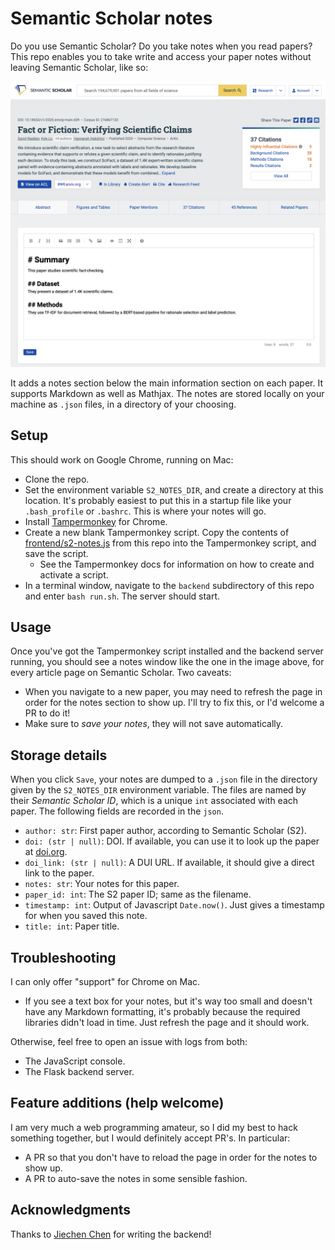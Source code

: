 # Semantic Scholar notes

Do you use Semantic Scholar? Do you take notes when you read papers? This repo enables you to take write and access your paper notes without leaving Semantic Scholar, like so:

<img src="img/example.png" alt="example" width="600"/>

It adds a notes section below the main information section on each paper. It supports Markdown as well as Mathjax. The notes are stored locally on your machine as `.json` files, in a directory of your choosing.

## Setup

This should work on Google Chrome, running on Mac:

- Clone the repo.
- Set the environment variable `S2_NOTES_DIR`, and create a directory at this location. It's probably easiest to put this in a startup file like your `.bash_profile` or `.bashrc`. This is where your notes will go.
- Install [Tampermonkey](https://www.tampermonkey.net) for Chrome.
- Create a new blank Tampermonkey script. Copy the contents of [frontend/s2-notes.js](frontend/s2-notes.js) from this repo into the Tampermonkey script, and save the script.
  - See the Tampermonkey docs for information on how to create and activate a script.
- In a terminal window, navigate to the `backend` subdirectory of this repo and enter `bash run.sh`. The server should start.

## Usage

Once you've got the Tampermonkey script installed and the backend server running, you should see a notes window like the one in the image above, for every article page on Semantic Scholar. Two caveats:

- When you navigate to a new paper, you may need to refresh the page in order for the notes section to show up. I'll try to fix this, or I'd welcome a PR to do it!
- Make sure to *save your notes*, they will not save automatically.

## Storage details

When you click `Save`, your notes are dumped to a `.json` file in the directory given by the `S2_NOTES_DIR` environment variable. The files are named by their *Semantic Scholar ID*, which is a unique `int` associated with each paper. The following fields are recorded in the `json`.

- `author: str`: First paper author, according to Semantic Scholar (S2).
- `doi: (str | null)`: DOI. If available, you can use it to look up the paper at [doi.org](https://www.doi.org/).
- `doi_link: (str | null)`: A DUI URL. If available, it should give a direct link to the paper.
- `notes: str`: Your notes for this paper.
- `paper_id: int`: The S2 paper ID; same as the filename.
- `timestamp: int`: Output of Javascript `Date.now()`. Just gives a timestamp for when you saved this note.
- `title: int`: Paper title.

## Troubleshooting

I can only offer "support" for Chrome on Mac.

- If you see a text box for your notes, but it's way too small and doesn't have any Markdown formatting, it's probably because the required libraries didn't load in time. Just refresh the page and it should work.

Otherwise, feel free to open an issue with logs from both:

- The JavaScript console.
- The Flask backend server.

## Feature additions (help welcome)

I am very much a web programming amateur, so I did my best to hack something together, but I would definitely accept PR's. In particular:

- A PR so that you don't have to reload the page in order for the notes to show up.
- A PR to auto-save the notes in some sensible fashion.

## Acknowledgments

Thanks to [Jiechen Chen](https://www.linkedin.com/in/jiechen-chen/) for writing the backend!
